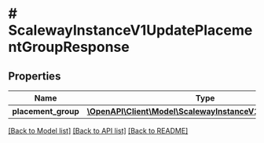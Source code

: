 # # ScalewayInstanceV1UpdatePlacementGroupResponse

## Properties

Name | Type | Description | Notes
------------ | ------------- | ------------- | -------------
**placement_group** | [**\OpenAPI\Client\Model\ScalewayInstanceV1PlacementGroup**](ScalewayInstanceV1PlacementGroup.md) |  | [optional]

[[Back to Model list]](../../README.md#models) [[Back to API list]](../../README.md#endpoints) [[Back to README]](../../README.md)
